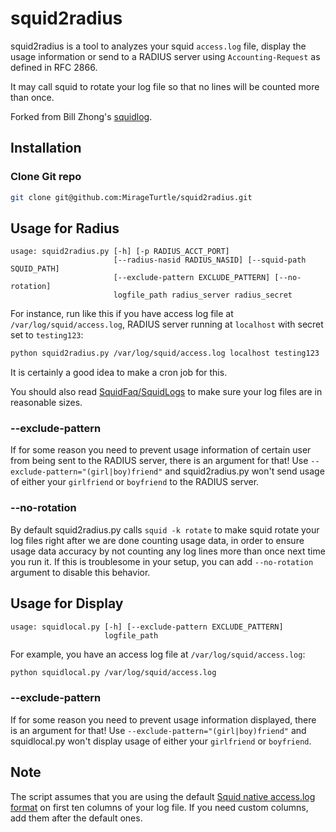 squid2radius
========

squid2radius is a tool to analyzes your squid `access.log` file, display the usage information or send to a RADIUS server using `Accounting-Request` as defined in RFC 2866.

It may call squid to rotate your log file so that no lines will be counted more than once.

Forked from Bill Zhong's [squidlog](https://github.com/billzhong/squidlog).

Installation
------------

### Clone Git repo

```bash
git clone git@github.com:MirageTurtle/squid2radius.git
```

Usage for Radius
----------------

```
usage: squid2radius.py [-h] [-p RADIUS_ACCT_PORT]
                       [--radius-nasid RADIUS_NASID] [--squid-path SQUID_PATH]
                       [--exclude-pattern EXCLUDE_PATTERN] [--no-rotation]
                       logfile_path radius_server radius_secret
```

For instance, run like this if you have access log file at `/var/log/squid/access.log`, RADIUS server running at `localhost` with secret set to `testing123`:

```bash
python squid2radius.py /var/log/squid/access.log localhost testing123
```

It is certainly a good idea to make a cron job for this.

You should also read [SquidFaq/SquidLogs](http://wiki.squid-cache.org/SquidFaq/SquidLogs#access.log) to make sure your log files are in reasonable sizes.

### --exclude-pattern

If for some reason you need to prevent usage information of certain user from being sent to the RADIUS server, there is an argument for that!  Use `--exclude-pattern="(girl|boy)friend"` and squid2radius.py won't send usage of either your `girlfriend` or `boyfriend` to the RADIUS server.

### --no-rotation

By default squid2radius.py calls `squid -k rotate` to make squid rotate your log files right after we are done counting usage data, in order to ensure usage data accuracy by not counting any log lines more than once next time you run it.  If this is troublesome in your setup, you can add `--no-rotation` argument to disable this behavior.

Usage for Display
-----------------

```
usage: squidlocal.py [-h] [--exclude-pattern EXCLUDE_PATTERN]
                     logfile_path
```

For example, you have an access log file at `/var/log/squid/access.log`:

```bash
python squidlocal.py /var/log/squid/access.log
```

### --exclude-pattern

If for some reason you need to prevent usage information displayed, there is an argument for that!  Use `--exclude-pattern="(girl|boy)friend"` and squidlocal.py won't display usage of either your `girlfriend` or `boyfriend`.

Note
----

The script assumes that you are using the default [Squid native access.log format](http://wiki.squid-cache.org/Features/LogFormat#squid) on first ten columns of your log file.  If you need custom columns, add them after the default ones.
